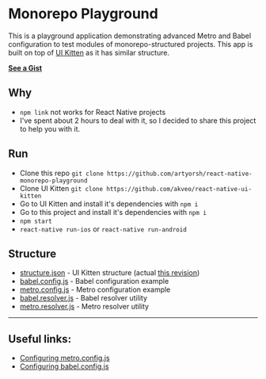 # Monorepo Playground

This is a playground application demonstrating advanced Metro and Babel configuration to test modules of monorepo-structured projects. This app is built on top of <a href="https://github.com/akveo/react-native-ui-kitten" target="_blank">UI Kitten</a> as it has similar structure.

**<a href="https://gist.github.com/artyorsh/6be25e4724173843d4baef1b284b91bc" target="_blank">See a Gist</a>**

## Why

- `npm link` not works for React Native projects
- I've spent about 2 hours to deal with it, so I decided to share this project to help you with it.

## Run

- Clone this repo `git clone https://github.com/artyorsh/react-native-monorepo-playground`
- Clone UI Kitten `git clone https://github.com/akveo/react-native-ui-kitten`
- Go to UI Kitten and install it's dependencies with `npm i`
- Go to this project and install it's dependencies with `npm i`
- `npm start`
- `react-native run-ios` or `react-native run-android`

## Structure

- [structure.json][link:structure] - UI Kitten structure (actual [this revision][link:ui-kitten-revision])
- [babel.config.js][link:babel-config] - Babel configuration example
- [metro.config.js][link:babel-config] - Metro configuration example
- [babel.resolver.js][link:babel-resolver] - Babel resolver utility
- [metro.resolver.js][link:metro-resolver] - Metro resolver utility

[link:babel-config]: ./babel.config.js
[link:metro-config]: ./metro.config.js
[link:babel-resolver]: ./babel.resolver.js
[link:metro-resolver]: ./metro.resolver.js
[link:structure]: ./structure.json
[link:metro-babel-gist]: https://gist.github.com/artyorsh/6be25e4724173843d4baef1b284b91bc
[link:ui-kitten-revision]: https://github.com/akveo/react-native-ui-kitten/tree/5b7cdeb7f438cfc82e63246d6beda4b85f031fe2
[link:ui-kitten]: https://github.com/akveo/react-native-ui-kitten

<hr>

## Useful links:
- [Configuring metro.config.js](https://facebook.github.io/metro/docs/en/configuration)
- [Configuring babel.config.js](https://babeljs.io/docs/en/configuration#babelconfigjs)
